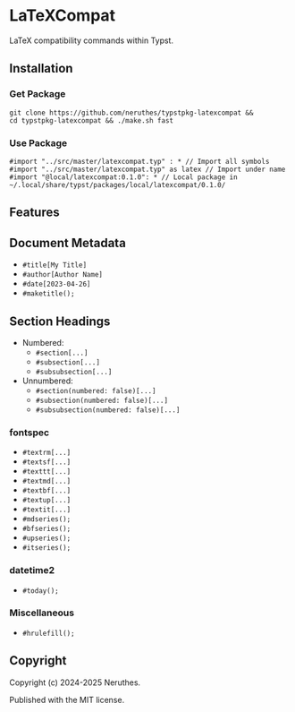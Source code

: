 # LaTeXCompat

LaTeX compatibility commands within Typst.




## Installation

### Get Package

```
git clone https://github.com/neruthes/typstpkg-latexcompat &&
cd typstpkg-latexcompat && ./make.sh fast
```

### Use Package

```typst
#import "../src/master/latexcompat.typ" : * // Import all symbols
#import "../src/master/latexcompat.typ" as latex // Import under name
#import "@local/latexcompat:0.1.0": * // Local package in ~/.local/share/typst/packages/local/latexcompat/0.1.0/
```




## Features

## Document Metadata

- `#title[My Title]`
- `#author[Author Name]`
- `#date[2023-04-26]`
- `#maketitle();`

## Section Headings

- Numbered:
  - `#section[...]`
  - `#subsection[...]`
  - `#subsubsection[...]`
- Unnumbered: 
  - `#section(numbered: false)[...]`
  - `#subsection(numbered: false)[...]`
  - `#subsubsection(numbered: false)[...]`


### fontspec

- `#textrm[...]`
- `#textsf[...]`
- `#texttt[...]`
- `#textmd[...]`
- `#textbf[...]`
- `#textup[...]`
- `#textit[...]`
- `#mdseries();`
- `#bfseries();`
- `#upseries();`
- `#itseries();`

### datetime2

- `#today();`


### Miscellaneous

- `#hrulefill();`



## Copyright

Copyright (c) 2024-2025 Neruthes.

Published with the MIT license.

